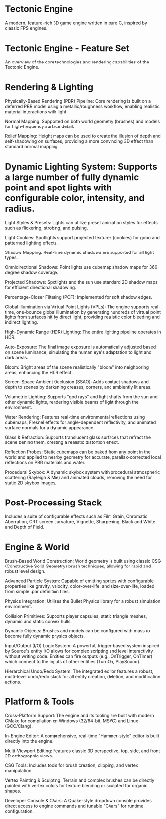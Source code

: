 # Tectonic Engine
A modern, feature-rich 3D game engine written in pure C, inspired by classic FPS engines.

# Tectonic Engine - Feature Set
An overview of the core technologies and rendering capabilities of the Tectonic Engine.

# Rendering & Lighting
Physically-Based Rendering (PBR) Pipeline: Core rendering is built on a deferred PBR model using a metallic/roughness workflow, enabling realistic material interactions with light.

Normal Mapping: Supported on both world geometry (brushes) and models for high-frequency surface detail.

Relief Mapping: Height maps can be used to create the illusion of depth and self-shadowing on surfaces, providing a more convincing 3D effect than standard normal mapping.

# Dynamic Lighting System: Supports a large number of fully dynamic point and spot lights with configurable color, intensity, and radius.
Light Styles & Presets: Lights can utilize preset animation styles for effects such as flickering, strobing, and pulsing.

Light Cookies: Spotlights support projected textures (cookies) for gobo and patterned lighting effects.

Shadow Mapping: Real-time dynamic shadows are supported for all light types.

Omnidirectional Shadows: Point lights use cubemap shadow maps for 360-degree shadow coverage.

Projected Shadows: Spotlights and the sun use standard 2D shadow maps for efficient directional shadowing.

Percentage-Closer Filtering (PCF): Implemented for soft shadow edges.

Global Illumination via Virtual Point Lights (VPLs): The engine supports real-time, one-bounce global illumination by generating hundreds of virtual point lights from surfaces hit by direct light, providing realistic color bleeding and indirect lighting.

High-Dynamic Range (HDR) Lighting: The entire lighting pipeline operates in HDR.

Auto-Exposure: The final image exposure is automatically adjusted based on scene luminance, simulating the human eye's adaptation to light and dark areas.

Bloom: Bright areas of the scene realistically "bloom" into neighboring areas, enhancing the HDR effect.

Screen-Space Ambient Occlusion (SSAO): Adds contact shadows and depth to scenes by darkening creases, corners, and ambiently lit areas.

Volumetric Lighting: Supports "god rays" and light shafts from the sun and other dynamic lights, rendering visible beams of light through the environment.

Water Rendering: Features real-time environmental reflections using cubemaps, Fresnel effects for angle-dependent reflectivity, and animated surface normals for a dynamic appearance.

Glass & Refraction: Supports translucent glass surfaces that refract the scene behind them, creating a realistic distortion effect.

Reflection Probes: Static cubemaps can be baked from any point in the world and applied to nearby geometry for accurate, parallax-corrected local reflections on PBR materials and water.

Procedural Skybox: A dynamic skybox system with procedural atmospheric scattering (Rayleigh & Mie) and animated clouds, removing the need for static 2D skybox images.

# Post-Processing Stack
Includes a suite of configurable effects such as Film Grain, Chromatic Aberration, CRT screen curvature, Vignette, Sharpening, Black and White and Depth of Field.

# Engine & World
Brush-Based World Construction: World geometry is built using classic CSG (Constructive Solid Geometry) brush techniques, allowing for rapid and robust level design.

Advanced Particle System: Capable of emitting sprites with configurable properties like gravity, velocity, color-over-life, and size-over-life, loaded from simple .par definition files.

Physics Integration: Utilizes the Bullet Physics library for a robust simulation environment.

Collision Primitives: Supports player capsules, static triangle meshes, dynamic and static convex hulls.

Dynamic Objects: Brushes and models can be configured with mass to become fully dynamic physics objects.

Input/Output (I/O) Logic System: A powerful, trigger-based system inspired by Source's entity I/O allows for complex scripting and level interactivity without writing code. Entities can fire outputs (e.g., OnTrigger, OnTimer) which connect to the inputs of other entities (TurnOn, PlaySound).

Hierarchical Undo/Redo System: The integrated editor features a robust, multi-level undo/redo stack for all entity creation, deletion, and modification actions.

# Platform & Tools
Cross-Platform Support: The engine and its tooling are built with modern CMake for compilation on Windows (32/64-bit, MSVC) and Linux (GCC/Clang).

In-Engine Editor: A comprehensive, real-time "Hammer-style" editor is built directly into the engine.

Multi-Viewport Editing: Features classic 3D perspective, top, side, and front 2D orthographic views.

CSG Tools: Includes tools for brush creation, clipping, and vertex manipulation.

Vertex Painting & Sculpting: Terrain and complex brushes can be directly painted with vertex colors for texture blending or sculpted for organic shapes.

Developer Console & CVars: A Quake-style dropdown console provides direct access to engine commands and tunable "CVars" for runtime configuration.
